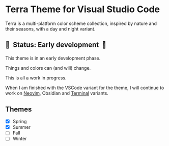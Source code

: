 # Terra Theme for Visual Studio Code

Terra is a multi-platform color scheme collection, inspired by nature and their seasons, with a day and night variant.

## 🚧 &nbsp;Status: Early development &nbsp;🚧</p>

This theme is in an early development phase.

Things and colors can (and will) change.

This is all a work in progress.

When I am finished with the VSCode variant for the theme, I will continue to work on [Neovim](https://github.com/terra-theme/nvim), Obsidian and [Terminal](https://github.com/terra-theme/terminal) variants.

## Themes

- [x] Spring
- [x] Summer
- [ ] Fall
- [ ] Winter
